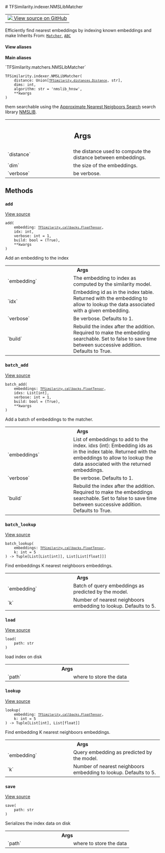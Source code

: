 
<div itemscope itemtype="http://developers.google.com/ReferenceObject">
<meta itemprop="name" content="TFSimilarity.indexer.NMSLibMatcher" />
<meta itemprop="path" content="Stable" />
<meta itemprop="property" content="__init__"/>
<meta itemprop="property" content="add"/>
<meta itemprop="property" content="batch_add"/>
<meta itemprop="property" content="batch_lookup"/>
<meta itemprop="property" content="load"/>
<meta itemprop="property" content="lookup"/>
<meta itemprop="property" content="save"/>
</div>
# TFSimilarity.indexer.NMSLibMatcher
<!-- Insert buttons and diff -->
<table class="tfo-notebook-buttons tfo-api nocontent" align="left">
<td>
  <a target="_blank" href="https://github.com/tensorflow/similarity/blob/main/tensorflow_similarity/matchers/nmslib_matcher.py#L11-L161">
    <img src="https://www.tensorflow.org/images/GitHub-Mark-32px.png" />
    View source on GitHub
  </a>
</td>
</table>

Efficiently find nearest embeddings by indexing known embeddings and make
Inherits From: [`Matcher`](../../TFSimilarity/indexer/Matcher.md), [`ABC`](../../TFSimilarity/distances/ABC.md)
<section class="expandable">
  <h4 class="showalways">View aliases</h4>
  <p>
<b>Main aliases</b>
<p>`TFSimilarity.matchers.NMSLibMatcher`</p>
</p>
</section>
<pre class="devsite-click-to-copy prettyprint lang-py tfo-signature-link">
<code>TFSimilarity.indexer.NMSLibMatcher(
    distance: Union[<a href="../../TFSimilarity/distances/Distance.md"><code>TFSimilarity.distances.Distance</code></a>, str],
    dims: int,
    algorithm: str = &#x27;nmslib_hnsw&#x27;,
    **kwargs
)
</code></pre>

<!-- Placeholder for "Used in" -->
them searchable using the  [Approximate Nearest Neigboors Search](https://en.wikipedia.org/wiki/Nearest_neighbor_search)
search library [NMSLIB](https://github.com/nmslib/nmslib).
<!-- Tabular view -->
 <table class="responsive fixed orange">
<colgroup><col width="214px"><col></colgroup>
<tr><th colspan="2"><h2 class="add-link">Args</h2></th></tr>
<tr>
<td>
`distance`
</td>
<td>
the distance used to compute the distance between
embeddings.
</td>
</tr><tr>
<td>
`dim`
</td>
<td>
the size of the embeddings.
</td>
</tr><tr>
<td>
`verbose`
</td>
<td>
be verbose.
</td>
</tr>
</table>

## Methods
<h3 id="add"><code>add</code></h3>
<a target="_blank" href="https://github.com/tensorflow/similarity/blob/main/tensorflow_similarity/matchers/nmslib_matcher.py#L45-L71">View source</a>
<pre class="devsite-click-to-copy prettyprint lang-py tfo-signature-link">
<code>add(
    embedding: <a href="../../TFSimilarity/callbacks/FloatTensor.md"><code>TFSimilarity.callbacks.FloatTensor</code></a>,
    idx: int,
    verbose: int = 1,
    build: bool = (True),
    **kwargs
)
</code></pre>
Add an embedding to the index

<!-- Tabular view -->
 <table class="responsive fixed orange">
<colgroup><col width="214px"><col></colgroup>
<tr><th colspan="2">Args</th></tr>
<tr>
<td>
`embedding`
</td>
<td>
The embedding to index as computed by
the similarity model.
</td>
</tr><tr>
<td>
`idx`
</td>
<td>
Embedding id as in the index table.
Returned with the embedding to allow to lookup
the data associated with a given embedding.
</td>
</tr><tr>
<td>
`verbose`
</td>
<td>
Be verbose. Defaults to 1.
</td>
</tr><tr>
<td>
`build`
</td>
<td>
Rebuild the index after the addition.
Required to make the embedding searchable.
Set to false to save time between successive addition.
Defaults to True.
</td>
</tr>
</table>

<h3 id="batch_add"><code>batch_add</code></h3>
<a target="_blank" href="https://github.com/tensorflow/similarity/blob/main/tensorflow_similarity/matchers/nmslib_matcher.py#L73-L102">View source</a>
<pre class="devsite-click-to-copy prettyprint lang-py tfo-signature-link">
<code>batch_add(
    embeddings: <a href="../../TFSimilarity/callbacks/FloatTensor.md"><code>TFSimilarity.callbacks.FloatTensor</code></a>,
    idxs: List[int],
    verbose: int = 1,
    build: bool = (True),
    **kwargs
)
</code></pre>
Add a batch of embeddings to the matcher.

<!-- Tabular view -->
 <table class="responsive fixed orange">
<colgroup><col width="214px"><col></colgroup>
<tr><th colspan="2">Args</th></tr>
<tr>
<td>
`embeddings`
</td>
<td>
List of embeddings to add to the index.
idxs (int): Embedding ids as in the index table. Returned with
the embeddings to allow to lookup the data associated
with the returned embeddings.
</td>
</tr><tr>
<td>
`verbose`
</td>
<td>
Be verbose. Defaults to 1.
</td>
</tr><tr>
<td>
`build`
</td>
<td>
Rebuild the index after the addition. Required to
make the embeddings searchable. Set to false to save
time between successive addition. Defaults to True.
</td>
</tr>
</table>

<h3 id="batch_lookup"><code>batch_lookup</code></h3>
<a target="_blank" href="https://github.com/tensorflow/similarity/blob/main/tensorflow_similarity/matchers/nmslib_matcher.py#L118-L134">View source</a>
<pre class="devsite-click-to-copy prettyprint lang-py tfo-signature-link">
<code>batch_lookup(
    embeddings: <a href="../../TFSimilarity/callbacks/FloatTensor.md"><code>TFSimilarity.callbacks.FloatTensor</code></a>,
    k: int = 5
) -> Tuple[List[List[int]], List[List[float]]]
</code></pre>
Find embeddings K nearest neighboors embeddings.

<!-- Tabular view -->
 <table class="responsive fixed orange">
<colgroup><col width="214px"><col></colgroup>
<tr><th colspan="2">Args</th></tr>
<tr>
<td>
`embedding`
</td>
<td>
Batch of query embeddings as predicted by the model.
</td>
</tr><tr>
<td>
`k`
</td>
<td>
Number of nearest neighboors embedding to lookup. Defaults to 5.
</td>
</tr>
</table>

<h3 id="load"><code>load</code></h3>
<a target="_blank" href="https://github.com/tensorflow/similarity/blob/main/tensorflow_similarity/matchers/nmslib_matcher.py#L145-L152">View source</a>
<pre class="devsite-click-to-copy prettyprint lang-py tfo-signature-link">
<code>load(
    path: str
)
</code></pre>
load index on disk

<!-- Tabular view -->
 <table class="responsive fixed orange">
<colgroup><col width="214px"><col></colgroup>
<tr><th colspan="2">Args</th></tr>
<tr>
<td>
`path`
</td>
<td>
where to store the data
</td>
</tr>
</table>

<h3 id="lookup"><code>lookup</code></h3>
<a target="_blank" href="https://github.com/tensorflow/similarity/blob/main/tensorflow_similarity/matchers/nmslib_matcher.py#L104-L116">View source</a>
<pre class="devsite-click-to-copy prettyprint lang-py tfo-signature-link">
<code>lookup(
    embedding: <a href="../../TFSimilarity/callbacks/FloatTensor.md"><code>TFSimilarity.callbacks.FloatTensor</code></a>,
    k: int = 5
) -> Tuple[List[int], List[float]]
</code></pre>
Find embedding K nearest neighboors embeddings.

<!-- Tabular view -->
 <table class="responsive fixed orange">
<colgroup><col width="214px"><col></colgroup>
<tr><th colspan="2">Args</th></tr>
<tr>
<td>
`embedding`
</td>
<td>
Query embedding as predicted by the model.
</td>
</tr><tr>
<td>
`k`
</td>
<td>
Number of nearest neighboors embedding to lookup. Defaults to 5.
</td>
</tr>
</table>

<h3 id="save"><code>save</code></h3>
<a target="_blank" href="https://github.com/tensorflow/similarity/blob/main/tensorflow_similarity/matchers/nmslib_matcher.py#L136-L143">View source</a>
<pre class="devsite-click-to-copy prettyprint lang-py tfo-signature-link">
<code>save(
    path: str
)
</code></pre>
Serializes the index data on disk

<!-- Tabular view -->
 <table class="responsive fixed orange">
<colgroup><col width="214px"><col></colgroup>
<tr><th colspan="2">Args</th></tr>
<tr>
<td>
`path`
</td>
<td>
where to store the data
</td>
</tr>
</table>


